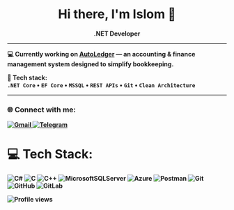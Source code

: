 <h1 align="center">Hi there, I'm Islom 👋</h1>

<p align="center">
  <b>.NET Developer
</p>

---

💻 Currently working on [AutoLedger](https://github.com/mrbuzb/AutoLedger) — an accounting & finance management system designed to simplify bookkeeping.

📌 Tech stack:  
`.NET Core` • `EF Core` • `MSSQL` • `REST APIs` • `Git` • `Clean Architecture`

---

### 🌐 Connect with me:

<p align="left">
  <a href="mailto:islomjonoktamaliyev06@gmail.com" target="_blank">
    <img src="https://img.shields.io/badge/Gmail-D14836?style=for-the-badge&logo=gmail&logoColor=white" alt="Gmail" />
  </a>

  <a href="https://t.me/pididdiy" target="_blank">
    <img src="https://img.shields.io/badge/Telegram-2CA5E0?style=for-the-badge&logo=telegram&logoColor=white" alt="Telegram" />
  </a>


# 💻 Tech Stack:
![C#](https://img.shields.io/badge/c%23-%23239120.svg?style=for-the-badge&logo=csharp&logoColor=white) ![C](https://img.shields.io/badge/c-%2300599C.svg?style=for-the-badge&logo=c&logoColor=white) ![C++](https://img.shields.io/badge/c++-%2300599C.svg?style=for-the-badge&logo=c%2B%2B&logoColor=white) ![MicrosoftSQLServer](https://img.shields.io/badge/Microsoft%20SQL%20Server-CC2927?style=for-the-badge&logo=microsoft%20sql%20server&logoColor=white) ![Azure](https://img.shields.io/badge/azure-%230072C6.svg?style=for-the-badge&logo=microsoftazure&logoColor=white) ![Postman](https://img.shields.io/badge/Postman-FF6C37?style=for-the-badge&logo=postman&logoColor=white) ![Git](https://img.shields.io/badge/git-%23F05033.svg?style=for-the-badge&logo=git&logoColor=white) ![GitHub](https://img.shields.io/badge/github-%23121011.svg?style=for-the-badge&logo=github&logoColor=white) ![GitLab](https://img.shields.io/badge/gitlab-%23181717.svg?style=for-the-badge&logo=gitlab&logoColor=white) 

![Profile views](https://komarev.com/ghpvc/?username=adotbek&label=Profile%20views&color=0e75b6&style=flat)


